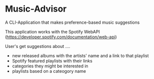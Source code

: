 # Music-Advisor
A CLI-Application that makes preference-based music suggestions 

This application works with the Spotify WebAPI (https://developer.spotify.com/documentation/web-api)

User's get suggestions about .... 
- new released albums with the artists' name and a link to that playlist
- Spotify featured playlists with their links
- categories they might be interested in
- playlists based on a cateogory name

